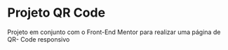 # Projeto QR Code
 Projeto em conjunto com o Front-End Mentor para realizar uma página de QR- Code responsivo
